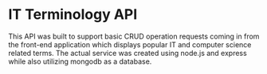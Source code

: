 # IT Terminology API

This API was built to support basic CRUD operation requests coming in from the front-end application which displays popular IT and computer science related terms. The actual service was created using node.js and express while also utilizing mongodb as a database.
